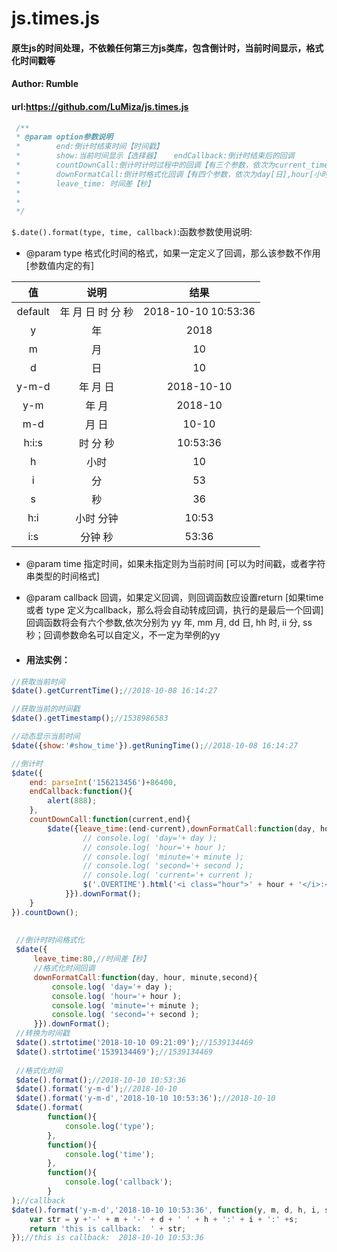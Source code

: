# js.times.js
#### 原生js的时间处理，不依赖任何第三方js类库，包含倒计时，当前时间显示，格式化时间戳等
#### Author: Rumble
#### url:https://github.com/LuMiza/js.times.js
```javascript
 /** 
 * @param option参数说明
 *        end:倒计时结束时间【时间戳】
 *        show:当前时间显示【选择器】   endCallback:倒计时结束后的回调
 *        countDownCall:倒计时计时过程中的回调【有三个参数，依次为current_time[当前计时器时间],end[结束时间]】,
 *        downFormatCall:倒计时格式化回调【有四个参数，依次为day[日],hour[小时],minute[分钟],second[秒]】
 *        leave_time: 时间差【秒】
 *       
 *        
 */
```

`$.date().format(type, time, callback)`:函数参数使用说明:
* @param type 格式化时间的格式，如果一定定义了回调，那么该参数不作用  [参数值内定的有]

| 值        | 说明   | 结果 |
| :--------:   | :-----:  | :-----:  |
| default     | 年 月 日 时 分 秒 |2018-10-10 10:53:36 |
| y        |   年 |2018  |
|      m        |   月       |10|
|      d        |    日      |10|
|        y-m-d      |    年 月 日      |2018-10-10 |
| y-m        |    年 月   |2018-10 |
|    m-d          |    月 日      |   10-10 |
|      h:i:s        |     时 分 秒     |  10:53:36 |
|         h       |      小时    | 10 |
|         i     |      分    | 53 |
|        s      |     秒     | 36 |
|       h:i       |     小时 分钟     |10:53|
|        i:s      |     分钟 秒     |53:36|

* @param time 指定时间，如果未指定则为当前时间  [可以为时间戳，或者字符串类型的时间格式]
* @param callback 回调，如果定义回调，则回调函数应设置return     [如果time 或者 type 定义为callback，那么将会自动转成回调，执行的是最后一个回调]  回调函数将会有六个参数,依次分别为 yy 年, mm 月, dd 日, hh 时, ii 分, ss 秒；回调参数命名可以自定义，不一定为举例的yy

* #### 用法实例：
```javascript
//获取当前时间
$date().getCurrentTime();//2018-10-08 16:14:27

//获取当前的时间戳
$date().getTimestamp();//1538986583

//动态显示当前时间
$date({show:'#show_time'}).getRuningTime();//2018-10-08 16:14:27

//倒计时
$date({
    end: parseInt('156213456')+86400,
    endCallback:function(){
        alert(888);
    },
    countDownCall:function(current,end){
        $date({leave_time:(end-current),downFormatCall:function(day, hour, minute,second){
                // console.log( 'day='+ day );
                // console.log( 'hour='+ hour );
                // console.log( 'minute='+ minute );
                // console.log( 'second='+ second );
                // console.log( 'current='+ current );
                $('.OVERTIME').html('<i class="hour">' + hour + '</i>:<i class="min">' + minute + '</i>:<i class="sec">' + second + '</i>');
            }}).downFormat();
    }
}).countDown();
 
 
 //倒计时时间格式化
 $date({
     leave_time:80,//时间差【秒】
     //格式化时间回调
     downFormatCall:function(day, hour, minute,second){
         console.log( 'day='+ day );
         console.log( 'hour='+ hour );
         console.log( 'minute='+ minute );
         console.log( 'second='+ second );
     }}).downFormat();
 //转换为时间戳
 $date().strtotime('2018-10-10 09:21:09');//1539134469
 $date().strtotime('1539134469');//1539134469
 
 //格式化时间
 $date().format();//2018-10-10 10:53:36
 $date().format('y-m-d');//2018-10-10
 $date().format('y-m-d','2018-10-10 10:53:36');//2018-10-10
 $date().format(
 		function(){
 			console.log('type');
 		},
 		function(){
 			console.log('time');
 		},
 		function(){
 			console.log('callback');
 		}
);//callback
$date().format('y-m-d','2018-10-10 10:53:36', function(y, m, d, h, i, s) {
    var str = y +'-' + m + '-' + d + ' ' + h + ':' + i + ':' +s;
    return 'this is callback:  ' + str;
});//this is callback:  2018-10-10 10:53:36
```
